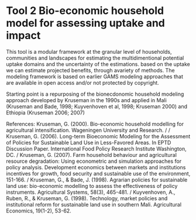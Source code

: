 # Tool 2 Bio-economic household model for assessing uptake and impact

This tool is a modular framework at the granular level of households, communities and landscapes for estimating the multidimentional potential uptake domains and the uncertainty of the estimations. based on the uptake we can estimate projected benefits, through avariety of methods.
The modeling framework is based on earlier GAMS modeling approaches that are available in open access and/or not protected by copyright.

Starting point is a repurposing of the bionecdonomic household modeling approach developed by Kruseman in the 1990s and applied in Mali (Kruseman and Bade, 1998; Kuyvenhoven et al, 1998; Kruseman 2000) and Ethiopia (Kruseman 2006; 2007)

References:
Kruseman, G. (2000). Bio-economic household modelling for agricultural intensification. Wageningen University and Research. / /
Kruseman, G. (2006). Long-term Bioeconomic Modeling for the Assessment of Policies for Sustainable Land Use in Less-Favored Areas. In EPTD Discussion Paper. International Food Policy Research Institute Washington, DC. /
Kruseman, G. (2007). Farm household behaviour and agricultural resource degradation: Using econometric and simulation approaches for policy analysis. Development economics between markets and institutions incentives for growth, food security and sustainable use of the environment, 151-166. /
Kruseman, G., & Bade, J. (1998). Agrarian policies for sustainable land use: bio-economic modelling to assess the effectiveness of policy instruments. Agricultural Systems, 58(3), 465-481. /
Kuyvenhoven, A., Ruben, R., & Kruseman, G. (1998). Technology, market policies and institutional reform for sustainable land use in southern Mali. Agricultural Economics, 19(1-2), 53-62. 
